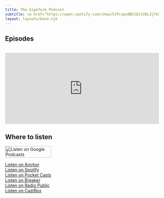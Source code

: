 ```yaml
---
title: The Gigaform Podcast
subtitle: <a href="https://open.spotify.com/show/5lPcxpx0BCCQtiVDL3jTe5">Listen on Spotify</a> 
layout: layouts/base.njk
---
```


## Episodes
<br>
<iframe src="https://open.spotify.com/embed/episode/1CdrVewzNyCDra0GjEVn85" width="100%" height="232" frameBorder="0" allowtransparency="true" allow="encrypted-media"></iframe>


## Where to listen

<div>
      <a href="https://podcasts.apple.com/us/podcast/the-gigaform-podcast/id1569011605?uo=4">
        <img src="https://www.gstatic.com/podcasts_console/promote/English_EN/EN_Google_Podcasts_Badge.svg" width="150" height="38" alt="Listen on Google Podcasts">
      </a>
    </div>
    
 <a href="https://anchor.fm/shreyaan">Listen on Anchor</a>
<br>
<a href="https://open.spotify.com/show/0caeIQnLciL2sOjyAUoAVF">Listen on Spotify</a> 
<br>
<a href="https://pca.st/7tjawhkn">Listen on Pocket Casts</a>
<br>
<a href="https://www.breaker.audio/the-shreyaan-vashishtha-podcast">Listen on Breaker</a>
<br>
<a href="https://radiopublic.com/the-shreyaan-vashishtha-podcast-WYwpnL">Listen on Radio Public</a> 
<br>
<a href="https://castbox.fm/ch/4091053">Listen on CastBox</a> 
<br>

